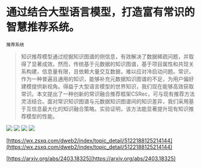 # 通过结合大型语言模型，打造富有常识的智慧推荐系统。
`推荐系统`
> 知识推荐模型通过挖掘知识图谱的侧信息，有效解决了数据稀疏问题，并取得了显著成效。然而，传统基于元数据的知识图谱，基于项目属性和共现关系构建，信息量有限，且依赖大量交互数据，难以应对冷启动问题。常识，作为一种普遍且通用的知识，能够补充元数据知识图谱的不足，为用户偏好建模提供新视角。得益于大型语言模型的世界知识，我们现在能够高效获取常识。本文提出了一种创新的常识融合推荐框架CSRec，可与现有推荐方法灵活结合。面对常识知识图谱与元数据知识图谱间的知识差异，我们采用基于互信息最大化的知识融合策略。实验证明，该方法能显著提升现有知识推荐模型的性能。

![](https://raw.githubusercontent.com/HuggingAGI/HuggingArxiv/main/paper_images/2403.18325/x1.png)
![](https://raw.githubusercontent.com/HuggingAGI/HuggingArxiv/main/paper_images/2403.18325/x2.png)
![](https://raw.githubusercontent.com/HuggingAGI/HuggingArxiv/main/paper_images/2403.18325/x3.png)
![](https://raw.githubusercontent.com/HuggingAGI/HuggingArxiv/main/paper_images/2403.18325/x4.png)

[https://wx.zsxq.com/dweb2/index/topic_detail/5122188125214144](https://wx.zsxq.com/dweb2/index/topic_detail/5122188125214144)

[https://arxiv.org/abs/2403.18325](https://arxiv.org/abs/2403.18325)